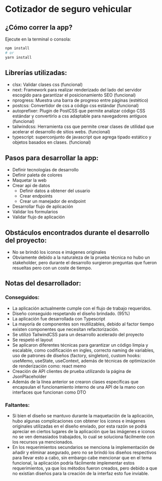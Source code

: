 # Cotizador de seguro vehicular

## ¿Cómo correr la app?
Ejecute en la terminal o consola:

```bash
npm install
# or
yarn install
```
## Librerías utilizadas:

- clsx: Validar clases css (funcional)
- next: Framework para realizar renderizado del lado del servidor escogido para garantizar el posicionamiento SEO (funcional)
- nprogress: Muestra una barra de progreso entre páginas (estético)
- postcss: Convertidor de css a código css estándar (funcional)
- autoprefixer: Plugin de PostCSS que permite analizar código CSS estándar y convertirlo a css adaptable para navegadores antiguos (funcional)
- tailwindcss: Herramienta css que permite crear clases de utilidad que acelerar el desarrollo de sitios webs. (funcional)
- typescript: superconjunto de javascript que agrega tipado estático y objetos basados en clases. (funcional)

## Pasos para desarrollar la app:

- Definir tecnologías de desarrollo
- Definir paleta de colores
- Maquetar la web
- Crear api de datos
  - Definir datos a obtener del usuario
  - Crear endpoints
  - Crear un manejador de endpoint
- Desarrollar flujo de aplicación
- Validar los formularios
- Validar flujo de aplicación

## Obstáculos encontrados durante el desarrollo del proyecto:

- No se brindó los iconos e imágenes originales
- Obviamente debido a la naturaleza de la prueba técnica no hubo un stakeholder, pero durante el desarrollo surgieron preguntas que fueron resueltas pero con un coste de tiempo.

## Notas del desarrollador:

### Conseguidos:

- La aplicación actualmente cumple con el flujo de trabajo requeridos.
- Diseño conseguido respetando el diseño brindado. (95%)
- La aplicación fue desarrollada con Typescript
- La mayoría de componentes son reutilizables, debido al factor tiempo existen componentes que necesitan refactorización.
- Se utilizó TailwindCSS para un desarrollo acelerado del proyecto
- Se respetó el layout
- Se aplicaron diferentes técnicas para garantizar un código limpia y escalable, como codificación en ingles, correcto naming de variables, uso de patrones de diseños (factory, singleton), custom hooks: useMemo, useState, useContext, además de técnicas de optimización de renderización como: react memo
- Creación de API clientes de prueba utilizando la página de JsonPlaceholder
- Además de la línea anterior se crearon clases específicas que encapsulan el funcionamiento interno de una API de la mano con interfaces que funcionan como DTO



### Faltantes:

- Si bien el diseño se mantuvo durante la maquetación de la aplicación, hubo algunas complicaciones con obtener los iconos e imágenes originales utilizadas en el diseño enviado, por esta razón se podrá apreciar en ciertos lugares de la aplicación que las imágenes e iconos no se ven demasiados trabajados, lo cual se soluciona fácilmente con los recursos ya mencionados.
- En los requerimientos secundarios se menciona la implementación de añadir y eliminar asegurado, pero no se brindó los diseños respectivos para llevar esto a cabo, sin embargo cabe mencionar que en el tema funcional, la aplicación podría fácilmente implementar estos requerimientos, ya que los métodos fueron creados, pero debido a que no existían diseños para la creación de la interfaz esto fue inviable.
